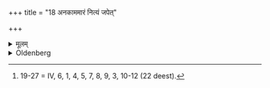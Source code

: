 +++
title = "18 अनकाममारं नित्यं जपेत्"

+++

<details><summary>मूलम्</summary>

अनकाममारं नित्यं जपेत् भूरिति १८
</details>

<details><summary>Oldenberg</summary>

19 [^fn_1042]. In order to avert involuntary death let him murmur every day (the formula), 'Bhūḥ!' (MB. II, 4, 14.)

[^fn_1042]: 19-27 = IV, 6, 1, 4, 5, 7, 8, 9, 3, 10-12 (22 deest).
</details>
